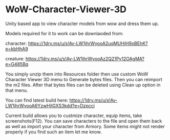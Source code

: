# WoW-Character-Viewer-3D
Unity based app to view character models from wow and dress them up.

Models required for it to work can be downlaoded from:

character: https://1drv.ms/u/s!Av-LW1jhrWyooA2uqMUHiH9oBEhK?e=kbHhA9

creature: https://1drv.ms/u/s!Av-LW1jhrWyooAz2Q21Py12OAgMA?e=G485Bq

You simply unzip them into Resources folder then use custom WoW Character Viewer 3D menu to Generate bytes files. Then you can reimport the m2 files. After that bytes files can be deleted using Clean up option in that menu.

You can find latest build here: https://1drv.ms/u/s!Av-LW1jhrWyooA6YzwHjIGXS3kdd?e=Dzpcci

Current build allows you to custmize character, equip items, take screenshots(F12). You can save characters to the file and open them back as well as import your character from Armory. Some items might not render properly if you find such an item let me know.
